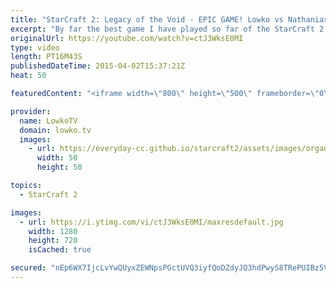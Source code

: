 ```yaml
---
title: "StarCraft 2: Legacy of the Void - EPIC GAME! Lowko vs Nathanias (Cast)"
excerpt: "By far the best game I have played so far of the StarCraft 2: Legacy of the Void beta. In this game I go up against Nathanias, a Grandmaster level Terran player.   In an epic Zerg versus Terran we see a lot of the new changes of Legacy of the Void. Ravagers, Siege Tank Drops, new Nydus Networks and all"
originalUrl: https://youtube.com/watch?v=ctJ3WksE0MI
type: video
length: PT16M43S
publishedDateTime: 2015-04-02T15:37:21Z
heat: 50

featuredContent: "<iframe width=\"800\" height=\"500\" frameborder=\"0\" src=\"https://www.youtube.com/embed/ctJ3WksE0MI\" allow=\"accelerometer; autoplay; encrypted-media; gyroscope; picture-in-picture\" allowfullscreen></iframe>"

provider:
  name: LowkoTV
  domain: lowko.tv
  images:
    - url: https://everyday-cc.github.io/starcraft2/assets/images/organizations/lowko.tv-50x50.jpg
      width: 50
      height: 50

topics:
  - StarCraft 2

images:
  - url: https://i.ytimg.com/vi/ctJ3WksE0MI/maxresdefault.jpg
    width: 1280
    height: 720
    isCached: true

secured: "nEp6WX7IjcLvYwQUyxZEWNpsPGctUVQ3iyfQoDZdyJQ3hdPwyS8TRePUIBz5VZXtvkuojaAolu6pI7Gr1U8lHh87wSCVwinY5kByGNw1R+jErT1vFdGJsSMWyXoL3BbYTKAOPVWY+Nzs05x2INZYYbxV+/w3JODt0zUy1CJEpFK4g7Y6jVeGYU3SdrsLGNII3QxVLtN+I1AyYjPPVJFMHOf9LmOUyAaxh8BHaH3++p5KIs4W+8iIJlTOsavxNCzObvuWOP9ZG1O3bmy4TwZWVSrPImB9RSPGWfZOQpzzxlfe3CR+DbTzPIt7BY0dZdy4PN7UeyptS8aEBqRZU7Ui/BDSg24mGEL2QhQNr8h7KE/HhWI8Q7XgWKyWAiPUD+VyeeYXvbj4pFW0LS7RRyZNwyUU0aGHy72phbqqXU6nX2QfdBMTG5HWp+yuAt7VeYVN;DpotdKgNQ7RbwXRD+AvvPw=="
---
```


